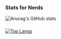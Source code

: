 ### Stats for Nerds

![Anurag's GitHub stats](https://github-readme-stats.vercel.app/api?username=Percyvalmg&count_private=true&theme=radical&show_icons=true)
###
[![Top Langs](https://github-readme-stats.vercel.app/api/top-langs/?username=Percyvalmg&layout=compact)](https://github.com/anuraghazra/github-readme-stats)
